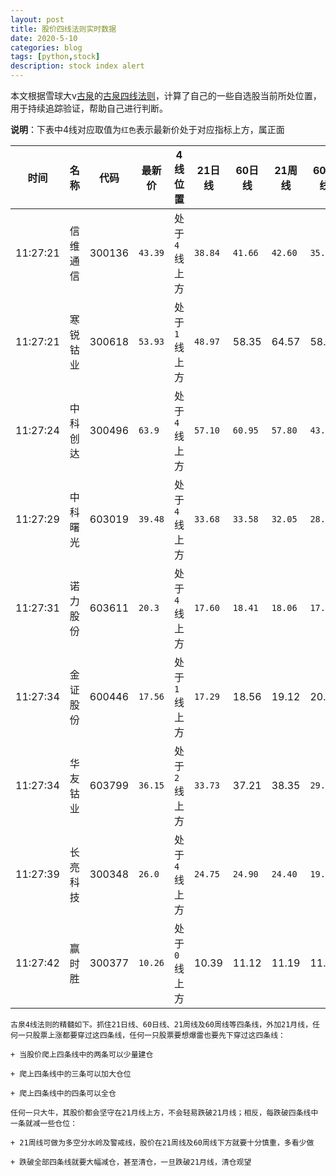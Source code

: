 ```yaml
---
layout: post
title: 股价四线法则实时数据
date: 2020-5-10
categories: blog
tags: [python,stock]
description: stock index alert
---
```



本文根据雪球大v[古泉](https://xueqiu.com/u/7148646888)的[古泉四线法则](https://xueqiu.com/7148646888/130498192)，计算了自己的一些自选股当前所处位置，用于持续追踪验证，帮助自己进行判断。

**说明**：下表中4线对应取值为`红色`表示最新价处于对应指标上方，属正面

时间|名称|代码|最新价|4线位置|21日线|60日线|21周线|60周线
---|---|---|---|---|---|---|---|---
11:27:21|信维通信|300136|`43.39`|处于`4`线上方|`38.84`|`41.66`|`42.60`|`35.43`
11:27:21|寒锐钴业|300618|`53.93`|处于`1`线上方|`48.97`|58.35|64.57|58.32
11:27:24|中科创达|300496|`63.9`|处于`4`线上方|`57.10`|`60.95`|`57.80`|`43.19`
11:27:29|中科曙光|603019|`39.48`|处于`4`线上方|`33.68`|`33.58`|`32.05`|`28.36`
11:27:31|诺力股份|603611|`20.3`|处于`4`线上方|`17.60`|`18.41`|`18.06`|`17.31`
11:27:34|金证股份|600446|`17.56`|处于`1`线上方|`17.29`|18.56|19.12|20.50
11:27:34|华友钴业|603799|`36.15`|处于`2`线上方|`33.73`|37.21|38.35|`29.94`
11:27:39|长亮科技|300348|`26.0`|处于`4`线上方|`24.75`|`24.90`|`24.40`|`19.13`
11:27:42|赢时胜|300377|`10.26`|处于`0`线上方|10.39|11.12|11.19|11.62

```
古泉4线法则的精髓如下。抓住21日线、60日线、21周线及60周线等四条线，外加21月线，任何一只股票上涨都要穿过这四条线，任何一只股票要想爆雷也要先下穿过这四条线：

+ 当股价爬上四条线中的两条可以少量建仓

+ 爬上四条线中的三条可以加大仓位

+ 爬上四条线中的四条可以全仓

任何一只大牛，其股价都会坚守在21月线上方，不会轻易跌破21月线；相反，每跌破四条线中一条就减一些仓位：

+ 21周线可做为多空分水岭及警戒线，股价在21周线及60周线下方就要十分慎重，多看少做

+ 跌破全部四条线就要大幅减仓，甚至清仓，一旦跌破21月线，清仓观望
```